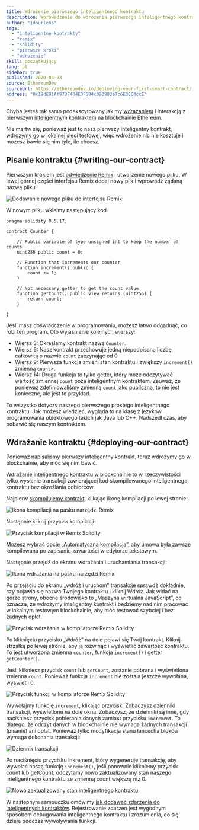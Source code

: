 ```yaml
---
title: Wdrożenie pierwszego inteligentnego kontraktu
description: Wprowadzenie do wdrożenia pierwszego inteligentnego kontraktu w sieci testowej Ethereum
author: "jdourlens"
tags:
  - "inteligentne kontrakty"
  - "remix"
  - "solidity"
  - "pierwsze kroki"
  - "wdrożenie"
skill: początkujący
lang: pl
sidebar: true
published: 2020-04-03
source: EthereumDev
sourceUrl: https://ethereumdev.io/deploying-your-first-smart-contract/
address: "0x19dE91Af973F404EDF5B4c093983a7c6E3EC8ccE"
---
```


Chyba jesteś tak samo podekscytowany jak my [wdrażaniem](/developers/docs/smart-contracts/deploying/) i interakcją z pierwszym [inteligentnym kontraktem](/developers/docs/smart-contracts/) na blockchainie Ethereum.

Nie martw się, ponieważ jest to nasz pierwszy inteligentny kontrakt, wdrożymy go w [lokalnej sieci testowej](/developers/docs/networks/), więc wdrożenie nic nie kosztuje i możesz bawić się nim tyle, ile chcesz.

## Pisanie kontraktu {#writing-our-contract}

Pierwszym krokiem jest [odwiedzenie Remix](https://remix.ethereum.org/) i utworzenie nowego pliku. W lewej górnej części interfejsu Remix dodaj nowy plik i wprowadź żądaną nazwę pliku.

![Dodawanie nowego pliku do interfejsu Remix](../../../../../developers/tutorials/deploying-your-first-smart-contract/remix.png)

W nowym pliku wkleimy następujący kod.

```solidity
pragma solidity 0.5.17;

contract Counter {

    // Public variable of type unsigned int to keep the number of counts
    uint256 public count = 0;

    // Function that increments our counter
    function increment() public {
        count += 1;
    }

    // Not necessary getter to get the count value
    function getCount() public view returns (uint256) {
        return count;
    }

}
```

Jeśli masz doświadczenie w programowaniu, możesz łatwo odgadnąć, co robi ten program. Oto wyjaśnienie kolejnych wierszy:

- Wiersz 3: Określamy kontrakt nazwą `Counter`.
- Wiersz 6: Nasz kontrakt przechowuje jedną niepodpisaną liczbę całkowitą o nazwie `count` zaczynając od 0.
- Wiersz 9: Pierwsza funkcja zmieni stan kontraktu i zwiększy `increment()` zmienną `count`>.
- Wiersz 14: Druga funkcja to tylko getter, który może odczytywać wartość zmiennej `count` poza inteligentnym kontraktem. Zauważ, że ponieważ zdefiniowaliśmy zmienną `count` jako publiczną, to nie jest konieczne, ale jest to przykład.

To wszystko dotyczy naszego pierwszego prostego inteligentnego kontraktu. Jak możesz wiedzieć, wygląda to na klasę z języków programowania obiektowego takich jak Java lub C++. Nadszedł czas, aby pobawić się naszym kontraktem.

## Wdrażanie kontraktu {#deploying-our-contract}

Ponieważ napisaliśmy pierwszy inteligentny kontrakt, teraz wdrożymy go w blockchainie, aby móc się nim bawić.

[Wdrażanie inteligentnego kontraktu w blockchainie](/developers/docs/smart-contracts/deploying/) to w rzeczywistości tylko wysłanie transakcji zawierającej kod skompilowanego inteligentnego kontraktu bez określania odbiorców.

Najpierw [skompilujemy kontrakt](/developers/docs/smart-contracts/compiling/), klikając ikonę kompilacji po lewej stronie:

![Ikona kompilacji na pasku narzędzi Remix](../../../../../developers/tutorials/deploying-your-first-smart-contract/remix-compile-button.png)

Następnie kliknij przycisk kompilacji:

![Przycisk kompilacji w Remix Solidity](../../../../../developers/tutorials/deploying-your-first-smart-contract/remix-compile.png)

Możesz wybrać opcję „Automatyczna kompilacja”, aby umowa była zawsze kompilowana po zapisaniu zawartości w edytorze tekstowym.

Następnie przejdź do ekranu wdrażania i uruchamiania transakcji:

![Ikona wdrażania na pasku narzędzi Remix](../../../../../developers/tutorials/deploying-your-first-smart-contract/remix-deploy.png)

Po przejściu do ekranu „wdróż i uruchom” transakcje sprawdź dokładnie, czy pojawia się nazwa Twojego kontraktu i kliknij Wdróż. Jak widać na górze strony, obecne środowisko to „Maszyna wirtualna JavaScript”, co oznacza, że ​​wdrożymy inteligentny kontrakt i będziemy nad nim pracować w lokalnym testowym blockchainie, aby móc testować szybciej i bez żadnych opłat.

![Przycisk wdrażania w kompilatorze Remix Solidity](../../../../../developers/tutorials/deploying-your-first-smart-contract/remix-deploy.png)

Po kliknięciu przycisku „Wdróż” na dole pojawi się Twój kontrakt. Kliknij strzałkę po lewej stronie, aby ją rozwinąć i wyświetlić zawartość kontraktu. To jest utworzona zmienna `counter`, funkcja `increment()` i getter `getCounter()`.

Jeśli klikniesz przycisk `count` lub `getCount`, zostanie pobrana i wyświetlona zmienna `count`. Ponieważ funkcja `increment` nie została jeszcze wywołana, wyświetli 0.

![Przycisk funkcji w kompilatorze Remix Solidity](../../../../../developers/tutorials/deploying-your-first-smart-contract/remix-function-button.png)

Wywołajmy funkcję `increment`, klikając przycisk. Zobaczysz dzienniki transakcji, wyświetlone na dole okna. Zobaczysz, że dzienniki są inne, gdy naciśniesz przycisk pobierania danych zamiast przycisku `increment`. To dlatego, że odczyt danych w blockchainie nie wymaga żadnych transakcji (pisanie) ani opłat. Ponieważ tylko modyfikacja stanu łańcucha bloków wymaga dokonania transakcji:

![Dziennik transakcji](../../../../../developers/tutorials/deploying-your-first-smart-contract/transaction-log.png)

Po naciśnięciu przycisku inkrement, który wygeneruje transakcję, aby wywołać naszą funkcję `increment()`, jeśli ponownie klikniemy przycisk count lub getCount, odczytamy nowo zaktualizowany stan naszego inteligentnego kontraktu ze zmienną count większą niż 0.

![Nowo zaktualizowany stan inteligentnego kontraktu](../../../../../developers/tutorials/deploying-your-first-smart-contract/updated-state.png)

W następnym samouczku omówimy [jak dodawać zdarzenia do inteligentnych kontraktów](/developers/tutorials/logging-events-smart-contracts/). Rejestrowanie zdarzeń jest wygodnym sposobem debugowania inteligentnego kontraktu i zrozumienia, co się dzieje podczas wywoływania funkcji.
